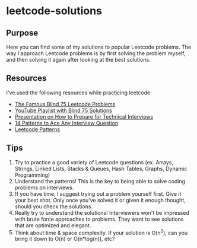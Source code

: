 # leetcode-solutions

## Purpose
Here you can find some of my solutions to popular Leetcode problems. The way I approach Leetcode problems is by first solving the problem myself, and then solving it again after looking at the best solutions.

## Resources
I've used the following resources while practicing leetcode:
 - [The Famous Blind 75 Leetcode Problems](https://www.teamblind.com/post/New-Year-Gift---Curated-List-of-Top-75-LeetCode-Questions-to-Save-Your-Time-OaM1orEU)
 - [YouTube Playlist with Blind 75 Solutions](https://www.youtube.com/playlist?list=PLot-Xpze53ldVwtstag2TL4HQhAnC8ATf)
 - [Presentation on How to Prepare for Technical Interviews](https://docs.google.com/presentation/d/10Y2NBqbz-11Dnwfbaf0iwD9NzyfgePFgcc_FOPAnbqY/edit#slide=id.g35f391192_00)
 - [14 Patterns to Ace Any Interview Question](https://hackernoon.com/14-patterns-to-ace-any-coding-interview-question-c5bb3357f6ed)
 - [Leetcode Patterns](https://seanprashad.com/leetcode-patterns/)

## Tips
1. Try to practice a good variety of Leetcode questions (ex. Arrays, Strings, Linked Lists, Stacks & Queues, Hash Tables, Graphs, Dynamic Programming)
2. Understand the patterns! This is the key to being able to solve coding problems on interviews.
3. If you have time, I suggest trying out a problem yourself first. Give it your best shot. Only once you've solved it or given it enough thought, should you check the solutions.
4. Really try to understand the solutions! Interviewers won't be impressed with brute force approaches to problems. They want to see solutions that are optimized and elegant. 
5. Think about time & space complexity. If your solution is O(n<sup>2</sup>), can you bring it down to O(n) or O(n*log(n)), etc?
